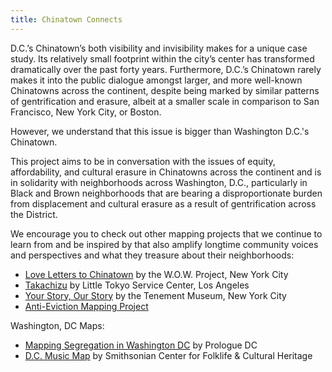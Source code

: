```yaml
---
title: Chinatown Connects
---
```


D.C.’s Chinatown’s both visibility and invisibility makes for a unique case study. Its relatively small footprint within the city’s center has transformed dramatically over the past forty years. Furthermore, D.C.’s Chinatown rarely makes it into the public dialogue amongst larger, and more well-known Chinatowns across the continent, despite being marked by similar patterns of gentrification and erasure, albeit at a smaller scale in comparison to San Francisco, New York City, or Boston.

However, we understand that this issue is bigger than Washington D.C.'s Chinatown.

This project aims to be in conversation with the issues of equity, affordability, and cultural erasure in Chinatowns across the continent and is in solidarity with neighborhoods across Washington, D.C., particularly in Black and Brown neighborhoods that are bearing a disproportionate burden from displacement and cultural erasure as a result of gentrification across the District.

We encourage you to check out other mapping projects that we continue to learn from and be inspired by that also amplify longtime community voices and perspectives and what they treasure about their neighborhoods:

- [Love Letters to Chinatown](https://erinreiss.github.io/wowmap/?mc_cid=8c994074bf&mc_eid=895ec35150) by the W.O.W. Project, New York City
- [Takachizu](http://www.takachizu.org/) by Little Tokyo Service Center, Los Angeles
- [Your Story, Our Story](https://yourstory.tenement.org/) by the Tenement Museum, New York City
- [Anti-Eviction Mapping Project](https://antievictionmap.com/)

Washington, DC Maps:

- [Mapping Segregation in Washington DC](https://www.mappingsegregationdc.org/) by Prologue DC
- [D.C. Music Map](https://folklife.si.edu/dc-music-map) by Smithsonian Center for Folklife & Cultural Heritage
